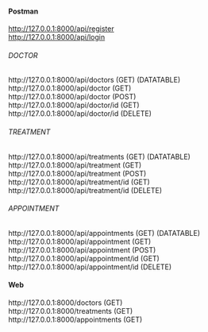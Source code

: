 <h4>Postman</h4>

http://127.0.0.1:8000/api/register <br>
http://127.0.0.1:8000/api/login <br>

<h6>DOCTOR</h6>
http://127.0.0.1:8000/api/doctors (GET) (DATATABLE) <br>
http://127.0.0.1:8000/api/doctor (GET) <br>
http://127.0.0.1:8000/api/doctor (POST) <br>
http://127.0.0.1:8000/api/doctor/id (GET) <br>
http://127.0.0.1:8000/api/doctor/id (DELETE) <br>

<h6>TREATMENT</h6>
http://127.0.0.1:8000/api/treatments (GET) (DATATABLE) <br>
http://127.0.0.1:8000/api/treatment (GET) <br>
http://127.0.0.1:8000/api/treatment (POST) <br>
http://127.0.0.1:8000/api/treatment/id (GET) <br>
http://127.0.0.1:8000/api/treatment/id (DELETE) <br>

<h6>APPOINTMENT</h6>
http://127.0.0.1:8000/api/appointments (GET) (DATATABLE) <br>
http://127.0.0.1:8000/api/appointment (GET) <br>
http://127.0.0.1:8000/api/appointment (POST) <br>
http://127.0.0.1:8000/api/appointment/id (GET) <br>
http://127.0.0.1:8000/api/appointment/id (DELETE) <br>

<h4>Web</h4>
http://127.0.0.1:8000/doctors (GET) <br>
http://127.0.0.1:8000/treatments (GET) <br>
http://127.0.0.1:8000/appointments (GET) <br>

